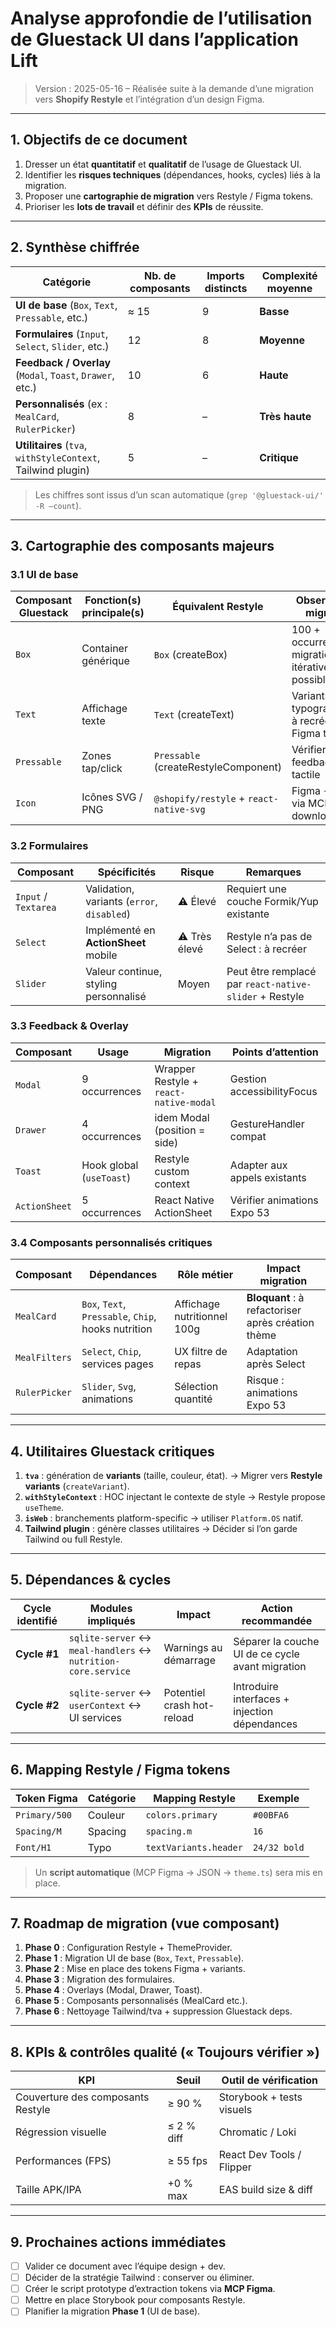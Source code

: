 # Analyse approfondie de l’utilisation de Gluestack UI dans l’application **Lift**

> Version : 2025-05-16 – Réalisée suite à la demande d’une migration vers **Shopify Restyle** et l’intégration d’un design Figma.

---

## 1. Objectifs de ce document

1. Dresser un état **quantitatif** et **qualitatif** de l’usage de Gluestack UI.
2. Identifier les **risques techniques** (dépendances, hooks, cycles) liés à la migration.
3. Proposer une **cartographie de migration** vers Restyle / Figma tokens.
4. Prioriser les **lots de travail** et définir des **KPIs** de réussite.

---

## 2. Synthèse chiffrée

| Catégorie                                                    | Nb. de composants | Imports distincts | Complexité moyenne |
| ------------------------------------------------------------ | ----------------- | ----------------- | ------------------ |
| **UI de base** (`Box`, `Text`, `Pressable`, etc.)            | ≈ 15              | 9                 | **Basse**          |
| **Formulaires** (`Input`, `Select`, `Slider`, etc.)          | 12                | 8                 | **Moyenne**        |
| **Feedback / Overlay** (`Modal`, `Toast`, `Drawer`, etc.)    | 10                | 6                 | **Haute**          |
| **Personnalisés** (ex : `MealCard`, `RulerPicker`)           | 8                 | –                 | **Très haute**     |
| **Utilitaires** (`tva`, `withStyleContext`, Tailwind plugin) | 5                 | –                 | **Critique**       |

> Les chiffres sont issus d’un scan automatique (`grep '@gluestack-ui/' -R —count`).

---

## 3. Cartographie des composants majeurs

### 3.1 UI de base

| Composant Gluestack | Fonction(s) principale(s) | Équivalent Restyle                      | Observations migration                             |
| ------------------- | ------------------------- | --------------------------------------- | -------------------------------------------------- |
| `Box`               | Container générique       | `Box` (createBox)                       | 100 + occurrences – migration itérative possible   |
| `Text`              | Affichage texte           | `Text` (createText)                     | Variants typographiques à recréer via Figma tokens |
| `Pressable`         | Zones tap/click           | `Pressable` (createRestyleComponent)    | Vérifier ripple / feedback tactile                 |
| `Icon`              | Icônes SVG / PNG          | `@shopify/restyle` + `react-native-svg` | Figma → SVG via MCP download                       |

### 3.2 Formulaires

| Composant            | Spécificités                               | Risque        | Remarques                                              |
| -------------------- | ------------------------------------------ | ------------- | ------------------------------------------------------ |
| `Input` / `Textarea` | Validation, variants (`error`, `disabled`) | ⚠️ Élevé      | Requiert une couche Formik/Yup existante               |
| `Select`             | Implémenté en **ActionSheet** mobile       | ⚠️ Très élevé | Restyle n’a pas de Select : à recréer                  |
| `Slider`             | Valeur continue, styling personnalisé      | Moyen         | Peut être remplacé par `react-native-slider` + Restyle |

### 3.3 Feedback & Overlay

| Composant     | Usage                    | Migration                              | Points d’attention           |
| ------------- | ------------------------ | -------------------------------------- | ---------------------------- |
| `Modal`       | 9 occurrences            | Wrapper Restyle + `react-native-modal` | Gestion accessibilityFocus   |
| `Drawer`      | 4 occurrences            | idem Modal (position = side)           | GestureHandler compat        |
| `Toast`       | Hook global (`useToast`) | Restyle custom context                 | Adapter aux appels existants |
| `ActionSheet` | 5 occurrences            | React Native ActionSheet               | Vérifier animations Expo 53  |

### 3.4 Composants personnalisés critiques

| Composant     | Dépendances                                         | Rôle métier                 | Impact migration                                   |
| ------------- | --------------------------------------------------- | --------------------------- | -------------------------------------------------- |
| `MealCard`    | `Box`, `Text`, `Pressable`, `Chip`, hooks nutrition | Affichage nutritionnel 100g | **Bloquant** : à refactoriser après création thème |
| `MealFilters` | `Select`, `Chip`, services pages                    | UX filtre de repas          | Adaptation après Select                            |
| `RulerPicker` | `Slider`, `Svg`, animations                         | Sélection quantité          | Risque : animations Expo 53                        |

---

## 4. Utilitaires Gluestack critiques

1. **`tva`** : génération de **variants** (taille, couleur, état). → Migrer vers **Restyle variants** (`createVariant`).
2. **`withStyleContext`** : HOC injectant le contexte de style → Restyle propose `useTheme`.
3. **`isWeb`** : branchements platform-specific → utiliser `Platform.OS` natif.
4. **Tailwind plugin** : génère classes utilitaires → Décider si l’on garde Tailwind ou full Restyle.

---

## 5. Dépendances & cycles

| Cycle identifié | Modules impliqués                                            | Impact                     | Action recommandée                               |
| --------------- | ------------------------------------------------------------ | -------------------------- | ------------------------------------------------ |
| **Cycle #1**    | `sqlite-server` ↔ `meal-handlers` ↔ `nutrition-core.service` | Warnings au démarrage      | Séparer la couche UI de ce cycle avant migration |
| **Cycle #2**    | `sqlite-server` ↔ `userContext` ↔ UI services                | Potentiel crash hot-reload | Introduire interfaces + injection dépendances    |

---

## 6. Mapping Restyle / Figma tokens

| Token Figma   | Catégorie | Mapping Restyle       | Exemple      |
| ------------- | --------- | --------------------- | ------------ |
| `Primary/500` | Couleur   | `colors.primary`      | `#00BFA6`    |
| `Spacing/M`   | Spacing   | `spacing.m`           | `16`         |
| `Font/H1`     | Typo      | `textVariants.header` | `24/32 bold` |

> Un **script automatique** (MCP Figma → JSON → `theme.ts`) sera mis en place.

---

## 7. Roadmap de migration (vue composant)

1. **Phase 0** : Configuration Restyle + ThemeProvider.
2. **Phase 1** : Migration UI de base (`Box`, `Text`, `Pressable`).
3. **Phase 2** : Mise en place des tokens Figma + variants.
4. **Phase 3** : Migration des formulaires.
5. **Phase 4** : Overlays (Modal, Drawer, Toast).
6. **Phase 5** : Composants personnalisés (MealCard etc.).
7. **Phase 6** : Nettoyage Tailwind/tva + suppression Gluestack deps.

---

## 8. KPIs & contrôles qualité (« Toujours vérifier »)

| KPI                               | Seuil      | Outil de vérification     |
| --------------------------------- | ---------- | ------------------------- |
| Couverture des composants Restyle | ≥ 90 %     | Storybook + tests visuels |
| Régression visuelle               | ≤ 2 % diff | Chromatic / Loki          |
| Performances (FPS)                | ≥ 55 fps   | React Dev Tools / Flipper |
| Taille APK/IPA                    | +0 % max   | EAS build size & diff     |

---

## 9. Prochaines actions immédiates

- [ ] Valider ce document avec l’équipe design + dev.
- [ ] Décider de la stratégie Tailwind : conserver ou éliminer.
- [ ] Créer le script prototype d’extraction tokens via **MCP Figma**.
- [ ] Mettre en place Storybook pour composants Restyle.
- [ ] Planifier la migration **Phase 1** (UI de base).
